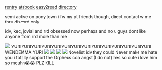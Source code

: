 [rentry](https://rentry.co/orph) [atabook](https://ovrpheus.atabook.org/) [easy2read](https://rentry.co/novoamor) [directory](https://rentry.co/ovrpheus)

semi active on pony town i fw my pt friends though, direct contact w me thru discord only

idv, kec, jovial and rrd obsessed now perhaps and no u guys dont like anyone from rrd more than me

<img src="https://files.catbox.moe/q22i9i.jpg"/> 
YURIYURIYURIYURIYURIYURIYURIYURIYURIYURIYURIYURIYURIYURI
WENDEMMA YURI

<img src="https://files.catbox.moe/2jnh5y.jpg"/>
<img src="https://files.catbox.moe/2ijovh.webp"/>
<img src="https://files.catbox.moe/wkspby.jpg"/>
<img src="https://files.catbox.moe/qbs7jr.jpg"/>
Novelist idv they could Never make me hate you i totally support the Orpheus coa angst (I do not) hes so cute i love him so mcuhh😭😭 PLZ KILL 
